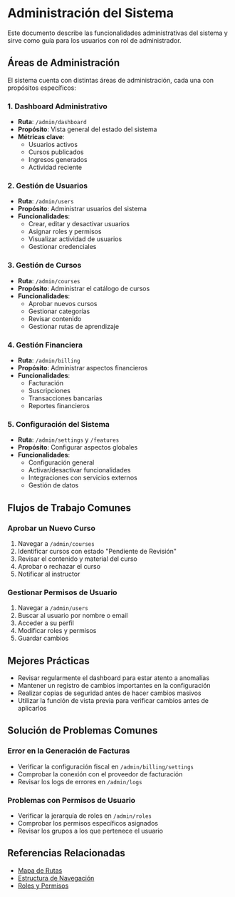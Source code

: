 
# Administración del Sistema

Este documento describe las funcionalidades administrativas del sistema y sirve como guía para los usuarios con rol de administrador.

## Áreas de Administración

El sistema cuenta con distintas áreas de administración, cada una con propósitos específicos:

### 1. Dashboard Administrativo

- **Ruta**: `/admin/dashboard`
- **Propósito**: Vista general del estado del sistema
- **Métricas clave**:
  - Usuarios activos
  - Cursos publicados
  - Ingresos generados
  - Actividad reciente

### 2. Gestión de Usuarios

- **Ruta**: `/admin/users`
- **Propósito**: Administrar usuarios del sistema
- **Funcionalidades**:
  - Crear, editar y desactivar usuarios
  - Asignar roles y permisos
  - Visualizar actividad de usuarios
  - Gestionar credenciales

### 3. Gestión de Cursos

- **Ruta**: `/admin/courses`
- **Propósito**: Administrar el catálogo de cursos
- **Funcionalidades**:
  - Aprobar nuevos cursos
  - Gestionar categorías
  - Revisar contenido
  - Gestionar rutas de aprendizaje

### 4. Gestión Financiera

- **Ruta**: `/admin/billing`
- **Propósito**: Administrar aspectos financieros
- **Funcionalidades**:
  - Facturación
  - Suscripciones
  - Transacciones bancarias
  - Reportes financieros

### 5. Configuración del Sistema

- **Ruta**: `/admin/settings` y `/features`
- **Propósito**: Configurar aspectos globales
- **Funcionalidades**:
  - Configuración general
  - Activar/desactivar funcionalidades
  - Integraciones con servicios externos
  - Gestión de datos

## Flujos de Trabajo Comunes

### Aprobar un Nuevo Curso

1. Navegar a `/admin/courses`
2. Identificar cursos con estado "Pendiente de Revisión"
3. Revisar el contenido y material del curso
4. Aprobar o rechazar el curso
5. Notificar al instructor

### Gestionar Permisos de Usuario

1. Navegar a `/admin/users`
2. Buscar al usuario por nombre o email
3. Acceder a su perfil
4. Modificar roles y permisos
5. Guardar cambios

## Mejores Prácticas

- Revisar regularmente el dashboard para estar atento a anomalías
- Mantener un registro de cambios importantes en la configuración
- Realizar copias de seguridad antes de hacer cambios masivos
- Utilizar la función de vista previa para verificar cambios antes de aplicarlos

## Solución de Problemas Comunes

### Error en la Generación de Facturas

- Verificar la configuración fiscal en `/admin/billing/settings`
- Comprobar la conexión con el proveedor de facturación
- Revisar los logs de errores en `/admin/logs`

### Problemas con Permisos de Usuario

- Verificar la jerarquía de roles en `/admin/roles`
- Comprobar los permisos específicos asignados
- Revisar los grupos a los que pertenece el usuario

## Referencias Relacionadas

- [Mapa de Rutas](../mapa-de-rutas.md)
- [Estructura de Navegación](../estructura-navegacion.md)
- [Roles y Permisos](./roles-permisos.md)

